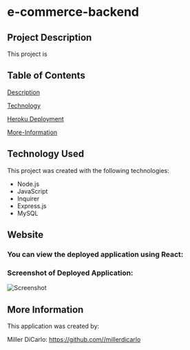 # e-commerce-backend

## Project Description
This project is 

## Table of Contents
[Description](#project-description)

[Technology](#technology-used)

[Heroku Deployment](#heroku)

[More-Information](#more-information)


## Technology Used
This project was created with the following technologies:

* Node.js
* JavaScript
* Inquirer
* Express.js
* MySQL


## Website
### You can view the deployed application using React:

### Screenshot of Deployed Application:
![Screenshot]()

## More Information
This application was created by:

Miller DiCarlo: https://github.com//millerdicarlo